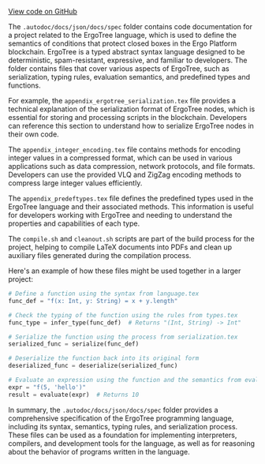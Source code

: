 [View code on GitHub](sigmastate-interpreterhttps://github.com/ScorexFoundation/sigmastate-interpreter/.autodoc/docs/json/docs/spec)

The `.autodoc/docs/json/docs/spec` folder contains code documentation for a project related to the ErgoTree language, which is used to define the semantics of conditions that protect closed boxes in the Ergo Platform blockchain. ErgoTree is a typed abstract syntax language designed to be deterministic, spam-resistant, expressive, and familiar to developers. The folder contains files that cover various aspects of ErgoTree, such as serialization, typing rules, evaluation semantics, and predefined types and functions.

For example, the `appendix_ergotree_serialization.tex` file provides a technical explanation of the serialization format of ErgoTree nodes, which is essential for storing and processing scripts in the blockchain. Developers can reference this section to understand how to serialize ErgoTree nodes in their own code.

The `appendix_integer_encoding.tex` file contains methods for encoding integer values in a compressed format, which can be used in various applications such as data compression, network protocols, and file formats. Developers can use the provided VLQ and ZigZag encoding methods to compress large integer values efficiently.

The `appendix_predeftypes.tex` file defines the predefined types used in the ErgoTree language and their associated methods. This information is useful for developers working with ErgoTree and needing to understand the properties and capabilities of each type.

The `compile.sh` and `cleanout.sh` scripts are part of the build process for the project, helping to compile LaTeX documents into PDFs and clean up auxiliary files generated during the compilation process.

Here's an example of how these files might be used together in a larger project:

```python
# Define a function using the syntax from language.tex
func_def = "f(x: Int, y: String) = x + y.length"

# Check the typing of the function using the rules from types.tex
func_type = infer_type(func_def)  # Returns "(Int, String) -> Int"

# Serialize the function using the process from serialization.tex
serialized_func = serialize(func_def)

# Deserialize the function back into its original form
deserialized_func = deserialize(serialized_func)

# Evaluate an expression using the function and the semantics from evaluation.tex
expr = "f(5, 'hello')"
result = evaluate(expr)  # Returns 10
```

In summary, the `.autodoc/docs/json/docs/spec` folder provides a comprehensive specification of the ErgoTree programming language, including its syntax, semantics, typing rules, and serialization process. These files can be used as a foundation for implementing interpreters, compilers, and development tools for the language, as well as for reasoning about the behavior of programs written in the language.
